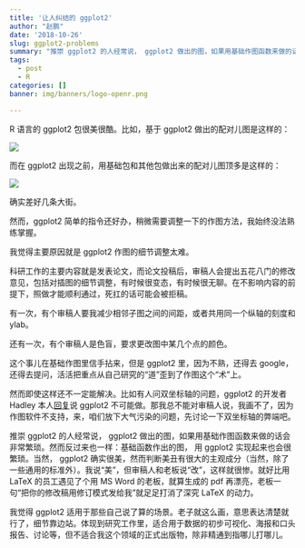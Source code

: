 ```yaml
---
title: '让人纠结的 ggplot2'
author: "赵鹏"
date: '2018-10-26'
slug: ggplot2-problems
summary: "推崇 ggplot2 的人经常说， ggplot2 做出的图，如果用基础作图函数来做的话会非常繁琐。然而反过来也一样：基础函数作出的图， 用 ggplot2 实现起来也会很繁琐。"
tags:
  - post
  - R
categories: []
banner: img/banners/logo-openr.png

---
```


R 语言的 ggplot2 包很美很酷。比如，基于 ggplot2 做出的配对儿图是这样的：

<!--more-->


![](https://i2.wp.com/enhancedatascience.com/wp-content/uploads/2017/04/IrisScatterPlotMatrix.png?fit=1200%2C801)

而在 ggplot2 出现之前，用基础包和其他包做出来的配对儿图顶多是这样的：

![](http://www.sthda.com/sthda/RDoc/figure/graphs/scatterplot-matrices-psych-package-1.png)

确实差好几条大街。

然而，ggplot2 简单的指令还好办，稍微需要调整一下的作图方法，我始终没法熟练掌握。

我觉得主要原因就是 ggplot2 作图的细节调整太难。

科研工作的主要内容就是发表论文，而论文投稿后，审稿人会提出五花八门的修改意见，包括对插图的细节调整，有时候很变态，有时候很无聊。在不影响内容的前提下，照做才能顺利通过，死扛的话可能会被拒稿。

有一次，有个审稿人要我减少相邻子图之间的间距，或者共用同一个纵轴的刻度和 ylab。

还有一次，有个审稿人是色盲，要求更改图中某几个点的颜色。

这个事儿在基础作图里信手拈来，但是 ggplot2 里，因为不熟，还得去 google，还得去提问，活活把重点从自己研究的“道”歪到了作图这个“术”上。

然而即使这样还不一定能解决。比如有人问双坐标轴的问题，ggplot2 的开发者 Hadley 本人[回复](https://stackoverflow.com/a/3101876/4260791)说 ggplot2 不可能做。那我总不能对审稿人说，我画不了，因为作图软件不支持，来，咱们放下大气污染的问题，先讨论一下双坐标轴的弊端吧。

推崇 ggplot2 的人经常说， ggplot2 做出的图，如果用基础作图函数来做的话会非常繁琐。然而反过来也一样：基础函数作出的图， 用 ggplot2 实现起来也会很繁琐。当然， ggplot2 确实很美，然而判断美丑有很大的主观成分（当然，除了一些通用的标准外）。我说“美”，但审稿人和老板说“改”，这样就很惨。就好比用 LaTeX 的员工遇见了个用 MS Word 的老板，就算生成的 pdf 再漂亮，老板一句“把你的修改稿用修订模式发给我”就足足打消了深究 LaTeX 的动力。

我觉得 ggplot2 适用于那些自己说了算的场景。老子就这么画，意思表达清楚就行了，细节靠边站。体现到研究工作里，适合用于数据的初步可视化、海报和口头报告、讨论等，但不适合我这个领域的正式出版物，除非精通到指哪儿打哪儿。